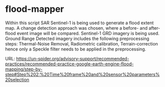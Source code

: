 # flood-mapper

Within this script SAR Sentinel-1 is being used to generate a flood extent map. A change detection 
approach was chosen, where a before- and after-flood event image will be compared. Sentinel-1 GRD 
imagery is being used. Ground Range Detected imagery includes the following preprocessing steps: 
Thermal-Noise Removal, Radiometric calibration, Terrain-correction hence only a Speckle filter needs 
to be applied in the preprocessing.  

URL: https://un-spider.org/advisory-support/recommended-practices/recommended-practice-google-earth-engine-flood-mapping/step-by-step#Step%202:%20Time%20frame%20and%20sensor%20parameters%20selection

